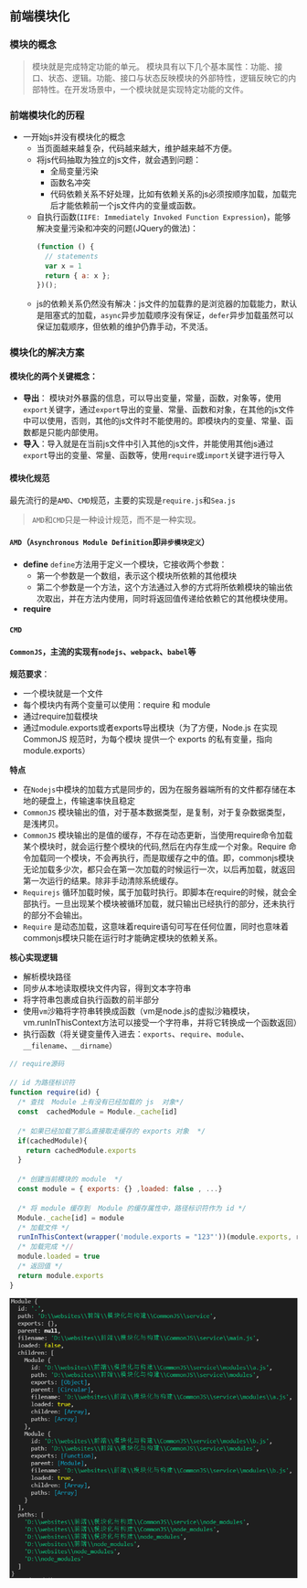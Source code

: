 ## 前端模块化

### 模块的概念
> 模块就是完成特定功能的单元。
模块具有以下几个基本属性：功能、接口、状态、逻辑。功能、接口与状态反映模块的外部特性，逻辑反映它的内部特性。在开发场景中，一个模块就是实现特定功能的文件。

### 前端模块化的历程
- 一开始js并没有模块化的概念
  - 当页面越来越复杂，代码越来越大，维护越来越不方便。
  - 将js代码抽取为独立的js文件，就会遇到问题：
    - 全局变量污染
    - 函数名冲突
    - 代码依赖关系不好处理，比如有依赖关系的js必须按顺序加载，加载完后才能依赖前一个js文件内的变量或函数。
  - 自执行函数(`IIFE: Immediately Invoked Function Expression`)，能够解决变量污染和冲突的问题(JQuery的做法)：
    ```js
    (function () {
      // statements
      var x = 1  
      return { a: x };
    })();
  - js的依赖关系仍然没有解决：js文件的加载靠的是浏览器的加载能力，默认是阻塞式的加载，`async`异步加载顺序没有保证，`defer`异步加载虽然可以保证加载顺序，但依赖的维护仍靠手动，不灵活。

### 模块化的解决方案

#### 模块化的两个关键概念：
  - **导出**： 模块对外暴露的信息，可以导出变量，常量，函数，对象等，使用`export`关键字，通过`export`导出的变量、常量、函数和对象，在其他的js文件中可以使用，否则，其他的js文件时不能使用的。即模块内的变量、常量、函数都是只能内部使用。
  - **导入**：导入就是在当前js文件中引入其他的js文件，并能使用其他js通过`export`导出的变量、常量、函数等，使用`require`或`import`关键字进行导入

#### 模块化规范
  最先流行的是`AMD`、`CMD`规范，主要的实现是`require.js`和`Sea.js`
  > `AMD`和`CMD`只是一种设计规范，而不是一种实现。
#### `AMD`（`Asynchronous Module Definition`即`异步模块定义`）
  - **define**
    `define`方法用于定义一个模块，它接收两个参数：
      - 第一个参数是一个数组，表示这个模块所依赖的其他模块
      - 第二个参数是一个方法，这个方法通过入参的方式将所依赖模块的输出依次取出，并在方法内使用，同时将返回值传递给依赖它的其他模块使用。
  - **require**
#### `CMD`
#### `CommonJS`，主流的实现有`nodejs`、`webpack`、`babel`等
  **规范要求**：
  - 一个模块就是一个文件
  - 每个模块内有两个变量可以使用：require 和 module
  - 通过require加载模块
  - 通过module.exports或者exports导出模块（为了方便，Node.js 在实现 CommonJS 规范时，为每个模块 提供一个 exports 的私有变量，指向 module.exports）

  **特点**
  - 在`Nodejs`中模块的加载方式是同步的，因为在服务器端所有的文件都存储在本地的硬盘上，传输速率快且稳定
  - `CommonJS` 模块输出的值，对于基本数据类型，是复制，对于复杂数据类型，是浅拷贝。
  - `CommonJS` 模块输出的是值的缓存，不存在动态更新，当使用require命令加载某个模块时，就会运行整个模块的代码,然后在内存生成一个对象。Require 命令加载同一个模块，不会再执行，而是取缓存之中的值。即，commonjs模块无论加载多少次，都只会在第一次加载的时候运行一次，以后再加载，就返回第一次运行的结果。除非手动清除系统缓存。
  - `Requirejs` 循环加载时候，属于加载时执行。即脚本在require的时候，就会全部执行。一旦出现某个模块被循环加载，就只输出已经执行的部分，还未执行的部分不会输出。
  - `Require` 是动态加载，这意味着require语句可写在任何位置，同时也意味着commonjs模块只能在运行时才能确定模块的依赖关系。

  **核心实现逻辑**
  - 解析模块路径
  - 同步从本地读取模块文件内容，得到文本字符串
  - 将字符串包裹成自执行函数的前半部分
  - 使用`vm`沙箱将字符串转换成函数（vm是node.js的虚拟沙箱模块，vm.runInThisContext方法可以接受一个字符串，并将它转换成一个函数返回）
  - 执行函数（将关键变量传入进去：`exports`、`require`、`module`、`__filename`、`__dirname`）

  ```js
  // require源码

  // id 为路径标识符
  function require(id) {
    /* 查找  Module 上有没有已经加载的 js  对象*/
    const  cachedModule = Module._cache[id]
    
    /* 如果已经加载了那么直接取走缓存的 exports 对象  */
    if(cachedModule){
      return cachedModule.exports
    }
  
    /* 创建当前模块的 module  */
    const module = { exports: {} ,loaded: false , ...}

    /* 将 module 缓存到  Module 的缓存属性中，路径标识符作为 id */  
    Module._cache[id] = module
    /* 加载文件 */
    runInThisContext(wrapper('module.exports = "123"'))(module.exports, require, module, __filename, __dirname)
    /* 加载完成 *//
    module.loaded = true 
    /* 返回值 */
    return module.exports
  }
  ```
  ![Module](CommonJS/Module.png)